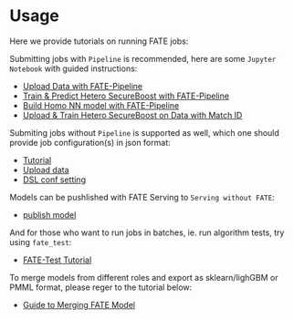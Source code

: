 # Usage

Here we provide tutorials on running FATE jobs:

Submitting jobs with `Pipeline` is recommended, here are some `Jupyter Notebook` with guided instructions:

- [Upload Data with FATE-Pipeline](pipeline/pipeline_tutorial_upload.ipynb)
- [Train & Predict Hetero SecureBoost with FATE-Pipeline](pipeline/pipeline_tutorial_hetero_sbt.ipynb)
- [Build Homo NN model with FATE-Pipeline](pipeline/pipeline_tutorial_homo_nn.ipynb)
- [Upload & Train Hetero SecureBoost on Data with Match ID](pipeline/pipeline_tutorial_match_id.ipynb)

Submiting jobs without `Pipeline` is supported as well, which one should provide job configuration(s) in json format:

- [Tutorial](dsl_conf/dsl_conf_tutorial.md)
- [Upload data](dsl_conf/upload_data_guide.md)
- [DSL conf setting](dsl_conf/dsl_conf_v2_setting_guide.md)

Models can be pushlished with FATE Serving to `Serving without FATE`:

- [publish model](model_publish_with_serving_guide.md)

And for those who want to run jobs in batches, ie. run algorithm tests, try using `fate_test`:
    
- [FATE-Test Tutorial](fate_test_tutorial.md)

To merge models from different roles and export as sklearn/lighGBM or PMML format, please reger to the tutorial below:

- [Guide to Merging FATE Model](./model_merge.md)
